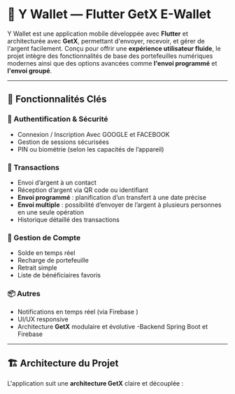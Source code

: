 # 💸 Y Wallet — Flutter GetX E-Wallet

Y Wallet est une application mobile développée avec **Flutter** et architecturée avec **GetX**, permettant d'envoyer, recevoir, et gérer de l'argent facilement. Conçu pour offrir une **expérience utilisateur fluide**, le projet intègre des fonctionnalités de base des portefeuilles numériques modernes ainsi que des options avancées comme **l'envoi programmé** et **l'envoi groupé**.

---

## 🚀 Fonctionnalités Clés

### 🔐 Authentification & Sécurité
- Connexion / Inscription Avec GOOGLE et FACEBOOK
- Gestion de sessions sécurisées
- PIN ou biométrie (selon les capacités de l’appareil)

### 💸 Transactions
- Envoi d’argent à un contact
- Réception d’argent via QR code ou identifiant
- **Envoi programmé** : planification d’un transfert à une date précise
- **Envoi multiple** : possibilité d’envoyer de l’argent à plusieurs personnes en une seule opération
- Historique détaillé des transactions

### 🧾 Gestion de Compte
- Solde en temps réel
- Recharge de portefeuille
- Retrait simple
- Liste de bénéficiaires favoris

### 📦 Autres
- Notifications en temps réel (via Firebase )
- UI/UX responsive
- Architecture **GetX** modulaire et évolutive
-Backend Spring Boot et Firebase
---

## 🏗️ Architecture du Projet

L'application suit une **architecture GetX** claire et découplée :
